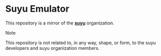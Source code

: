 # Suyu Emulator

This repository is a mirror of the [**suyu**](https://git.suyu.dev/suyu) organization.

> [!NOTE]
> This repository is not related to, in any way, shape, or form, to the suyu developers and suyu organization members.
